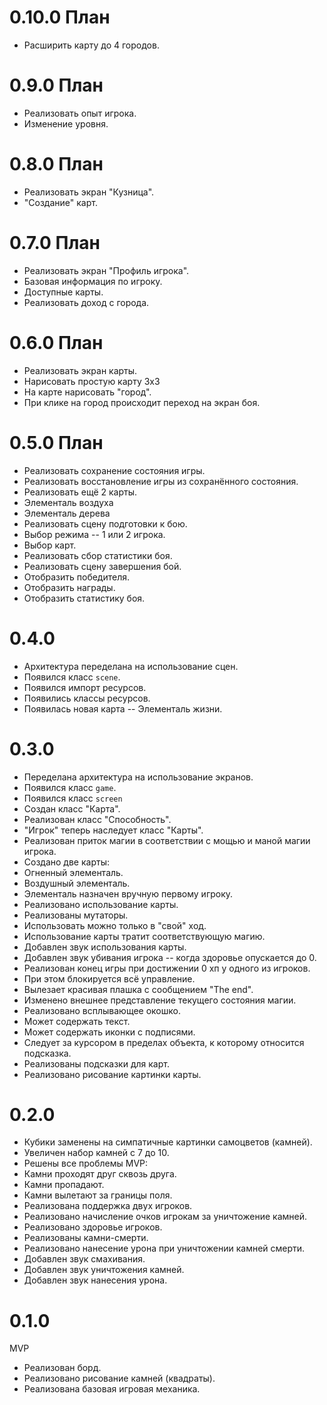 # 0.10.0 План

- Расширить карту до 4 городов.

# 0.9.0 План

- Реализовать опыт игрока.
 - Изменение уровня.

# 0.8.0 План

- Реализовать экран "Кузница".
 - "Создание" карт.

# 0.7.0 План

- Реализовать экран "Профиль игрока".
 - Базовая информация по игроку.
 - Доступные карты.
- Реализовать доход с города.

# 0.6.0 План

- Реализовать экран карты.
 - Нарисовать простую карту 3х3
 - На карте нарисовать "город".
 - При клике на город происходит переход на экран боя.

# 0.5.0 План

- Реализовать сохранение состояния игры.
 - Реализовать восстановление игры из сохранённого состояния.
- Реализовать ещё 2 карты.
 - Элементаль воздуха
 - Элементаль дерева  
- Реализовать сцену подготовки к бою.
 - Выбор режима -- 1 или 2 игрока.
 - Выбор карт.
- Реализовать сбор статистики боя.
- Реализовать сцену завершения бой.
 - Отобразить победителя.
 - Отобразить награды.
 - Отобразить статистику боя.

# 0.4.0

- Архитектура переделана на использование сцен.
 - Появился класс `scene`.
 - Появился импорт ресурсов.
 - Появились классы ресурсов.
- Появилась новая карта -- Элементаль жизни.

# 0.3.0

- Переделана архитектура на использование экранов.
 - Появился класс `game`.
 - Появился класс `screen`
- Создан класс "Карта".
 - Реализован класс "Способность".
- "Игрок" теперь наследует класс "Карты".
- Реализован приток магии в соответствии с мощью и маной магии игрока.
- Создано две карты:
 - Огненный элементаль.
 - Воздушный элементаль.
- Элементаль назначен вручную первому игроку.
- Реализовано использование карты.
 - Реализованы мутаторы.
 - Использовать можно только в "свой" ход.
 - Использование карты тратит соответствующую магию.
- Добавлен звук использования карты.
- Добавлен звук убивания игрока -- когда здоровье опускается до 0.
- Реализован конец игры при достижении 0 хп у одного из игроков.
 - При этом блокируется всё управление.
 - Вылезает красивая плашка с сообщением "The end".
- Изменено внешнее представление текущего состояния магии.
- Реализовано всплывающее окошко.
 - Может содержать текст.
 - Может содержать иконки с подписями.
 - Следует за курсором в пределах объекта, к которому относится подсказка.
- Реализованы подсказки для карт.
- Реализовано рисование картинки карты.

# 0.2.0

- Кубики заменены на симпатичные картинки самоцветов (камней).
- Увеличен набор камней с 7 до 10.
- Решены все проблемы MVP:
 - Камни проходят друг сквозь друга.
 - Камни пропадают.
 - Камни вылетают за границы поля.
- Реализована поддержка двух игроков.
- Реализовано начисление очков игрокам за уничтожение камней.
- Реализовано здоровье игроков.
- Реализованы камни-смерти.
- Реализовано нанесение урона при уничтожении камней смерти.
- Добавлен звук смахивания.
- Добавлен звук уничтожения камней.
- Добавлен звук нанесения урона.

# 0.1.0

MVP

- Реализован борд.
- Реализовано рисование камней (квадраты).
- Реализована базовая игровая механика.